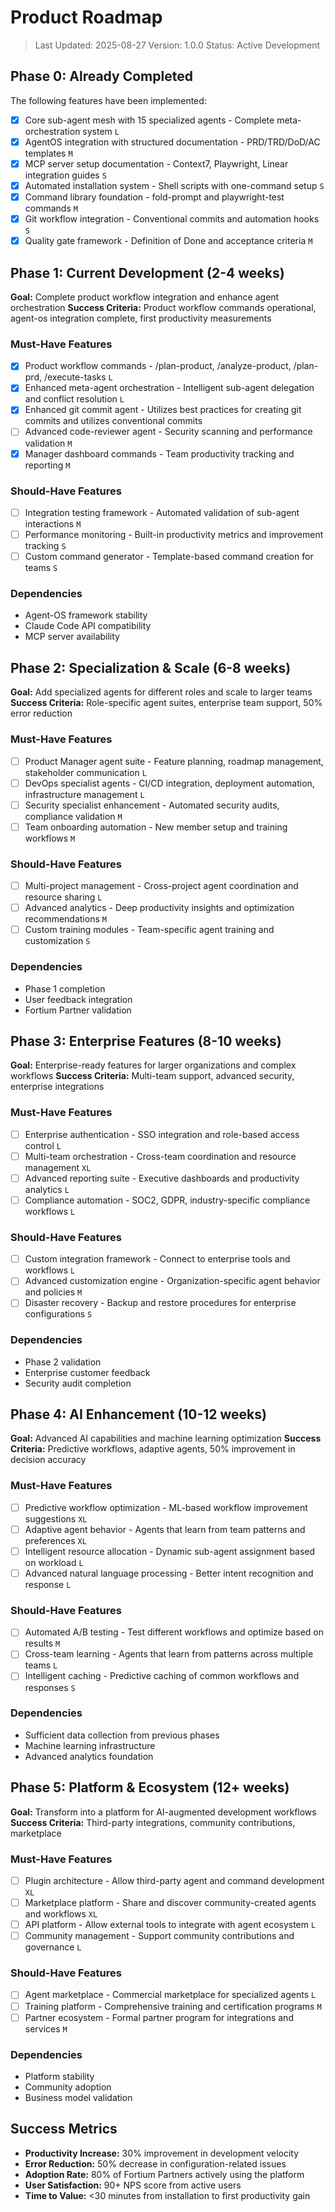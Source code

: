 # Product Roadmap

> Last Updated: 2025-08-27
> Version: 1.0.0
> Status: Active Development

## Phase 0: Already Completed

The following features have been implemented:

- [x] Core sub-agent mesh with 15 specialized agents - Complete meta-orchestration system `L`
- [x] AgentOS integration with structured documentation - PRD/TRD/DoD/AC templates `M`
- [x] MCP server setup documentation - Context7, Playwright, Linear integration guides `S`
- [x] Automated installation system - Shell scripts with one-command setup `S`
- [x] Command library foundation - fold-prompt and playwright-test commands `M`
- [x] Git workflow integration - Conventional commits and automation hooks `S`
- [x] Quality gate framework - Definition of Done and acceptance criteria `M`

## Phase 1: Current Development (2-4 weeks)

**Goal:** Complete product workflow integration and enhance agent orchestration
**Success Criteria:** Product workflow commands operational, agent-os integration complete, first productivity measurements

### Must-Have Features

- [x] Product workflow commands - /plan-product, /analyze-product, /plan-prd, /execute-tasks `L`
- [x] Enhanced meta-agent orchestration - Intelligent sub-agent delegation and conflict resolution `L`
- [x] Enhanced git commit agent - Utilizes best practices for creating git commits and utilizes conventional commits
- [ ] Advanced code-reviewer agent - Security scanning and performance validation `M`
- [x] Manager dashboard commands - Team productivity tracking and reporting `M`

### Should-Have Features

- [ ] Integration testing framework - Automated validation of sub-agent interactions `M`
- [ ] Performance monitoring - Built-in productivity metrics and improvement tracking `S`
- [ ] Custom command generator - Template-based command creation for teams `S`

### Dependencies

- Agent-OS framework stability
- Claude Code API compatibility
- MCP server availability

## Phase 2: Specialization & Scale (6-8 weeks)

**Goal:** Add specialized agents for different roles and scale to larger teams
**Success Criteria:** Role-specific agent suites, enterprise team support, 50% error reduction

### Must-Have Features

- [ ] Product Manager agent suite - Feature planning, roadmap management, stakeholder communication `L`
- [ ] DevOps specialist agents - CI/CD integration, deployment automation, infrastructure management `L`
- [ ] Security specialist enhancement - Automated security audits, compliance validation `M`
- [ ] Team onboarding automation - New member setup and training workflows `M`

### Should-Have Features

- [ ] Multi-project management - Cross-project agent coordination and resource sharing `L`
- [ ] Advanced analytics - Deep productivity insights and optimization recommendations `M`
- [ ] Custom training modules - Team-specific agent training and customization `S`

### Dependencies

- Phase 1 completion
- User feedback integration
- Fortium Partner validation

## Phase 3: Enterprise Features (8-10 weeks)

**Goal:** Enterprise-ready features for larger organizations and complex workflows
**Success Criteria:** Multi-team support, advanced security, enterprise integrations

### Must-Have Features

- [ ] Enterprise authentication - SSO integration and role-based access control `L`
- [ ] Multi-team orchestration - Cross-team coordination and resource management `XL`
- [ ] Advanced reporting suite - Executive dashboards and productivity analytics `L`
- [ ] Compliance automation - SOC2, GDPR, industry-specific compliance workflows `L`

### Should-Have Features

- [ ] Custom integration framework - Connect to enterprise tools and workflows `L`
- [ ] Advanced customization engine - Organization-specific agent behavior and policies `M`
- [ ] Disaster recovery - Backup and restore procedures for enterprise configurations `S`

### Dependencies

- Phase 2 validation
- Enterprise customer feedback
- Security audit completion

## Phase 4: AI Enhancement (10-12 weeks)

**Goal:** Advanced AI capabilities and machine learning optimization
**Success Criteria:** Predictive workflows, adaptive agents, 50% improvement in decision accuracy

### Must-Have Features

- [ ] Predictive workflow optimization - ML-based workflow improvement suggestions `XL`
- [ ] Adaptive agent behavior - Agents that learn from team patterns and preferences `XL`
- [ ] Intelligent resource allocation - Dynamic sub-agent assignment based on workload `L`
- [ ] Advanced natural language processing - Better intent recognition and response `L`

### Should-Have Features

- [ ] Automated A/B testing - Test different workflows and optimize based on results `M`
- [ ] Cross-team learning - Agents that learn from patterns across multiple teams `L`
- [ ] Intelligent caching - Predictive caching of common workflows and responses `S`

### Dependencies

- Sufficient data collection from previous phases
- Machine learning infrastructure
- Advanced analytics foundation

## Phase 5: Platform & Ecosystem (12+ weeks)

**Goal:** Transform into a platform for AI-augmented development workflows
**Success Criteria:** Third-party integrations, community contributions, marketplace

### Must-Have Features

- [ ] Plugin architecture - Allow third-party agent and command development `XL`
- [ ] Marketplace platform - Share and discover community-created agents and workflows `XL`
- [ ] API platform - Allow external tools to integrate with agent ecosystem `L`
- [ ] Community management - Support community contributions and governance `L`

### Should-Have Features

- [ ] Agent marketplace - Commercial marketplace for specialized agents `L`
- [ ] Training platform - Comprehensive training and certification programs `M`
- [ ] Partner ecosystem - Formal partner program for integrations and services `M`

### Dependencies

- Platform stability
- Community adoption
- Business model validation

## Success Metrics

- **Productivity Increase:** 30% improvement in development velocity
- **Error Reduction:** 50% decrease in configuration-related issues
- **Adoption Rate:** 80% of Fortium Partners actively using the platform
- **User Satisfaction:** 90+ NPS score from active users
- **Time to Value:** <30 minutes from installation to first productivity gain
